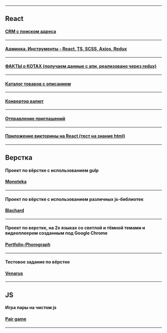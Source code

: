 ***
## React

#### [CRM с поиском адреса](https://timbad1.github.io/react-test/)
---

#### [Админка. Инструменты - React, TS, SCSS, Axios, Redux](https://github.com/TimBad1/admin-example)
---

#### [ФАКТЫ о КОТАХ (получаем данные с апи, реализовано через redux)](https://timbad1.github.io/React-meowfacts/)
---

#### [Каталог товаров с описанием](https://timbad1.github.io/React-Api/)
---

#### [Конвертор валют](https://timbad1.github.io/currency-convertor/)
---

#### [Отправление приглашений](https://timbad1.github.io/react-list-users/)
---

#### [Приложение викторины на React (тест на знание html)](https://timbad1.github.io/react-quiz/)

***
## Верстка

#### Проект по вёрстке с использованием gulp
#### [Monoteka](https://timbad1.github.io/monoteka/app/)
---



#### Проект по вёрстке с использованием различных js-библиотек
#### [Blachard](https://timbad1.github.io/Blanchard)
---
#### Проект по верстке, на 2х языках со светлой и тёмной темами и видеоплеером созданным под Google Chrome
#### [Portfolio-Phorograph](https://timbad1.github.io/portfolio-phorograph/portfolio-phorograph/)
---
#### Тестовое задание по вёрстке 
#### [Venarus](https://timbad1.github.io/venarus)

***
## JS

#### Игра пары на чистом js
#### [Pair game](https://timbad1.github.io/pair-game/)

***
